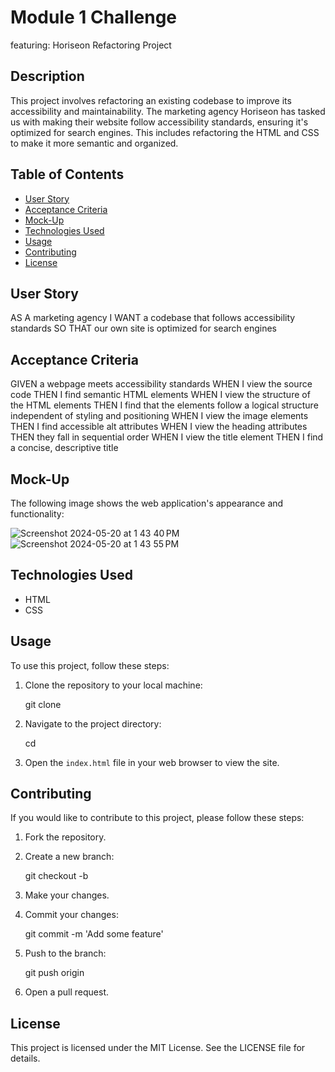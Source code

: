 # Module 1 Challenge
featuring: Horiseon Refactoring Project

## Description

This project involves refactoring an existing codebase to improve its accessibility and maintainability. The marketing agency Horiseon has tasked us with making their website follow accessibility standards, ensuring it's optimized for search engines. This includes refactoring the HTML and CSS to make it more semantic and organized.

## Table of Contents

- [User Story](#user-story)
- [Acceptance Criteria](#acceptance-criteria)
- [Mock-Up](#mock-up)
- [Technologies Used](#technologies-used)
- [Usage](#usage)
- [Contributing](#contributing)
- [License](#license)

## User Story

AS A marketing agency
I WANT a codebase that follows accessibility standards
SO THAT our own site is optimized for search engines

## Acceptance Criteria

GIVEN a webpage meets accessibility standards
WHEN I view the source code
THEN I find semantic HTML elements
WHEN I view the structure of the HTML elements
THEN I find that the elements follow a logical structure independent of styling and positioning
WHEN I view the image elements
THEN I find accessible alt attributes
WHEN I view the heading attributes
THEN they fall in sequential order
WHEN I view the title element
THEN I find a concise, descriptive title

## Mock-Up

The following image shows the web application's appearance and functionality:

![Screenshot 2024-05-20 at 1 43 40 PM](https://github.com/kaileesegarra/module-1-challenge/assets/158116690/db36c143-f7e3-4486-8a15-01ac15344153)
![Screenshot 2024-05-20 at 1 43 55 PM](https://github.com/kaileesegarra/module-1-challenge/assets/158116690/e512c65d-7eb6-42ea-ba77-e40e94017ce2)

## Technologies Used

- HTML
- CSS

## Usage

To use this project, follow these steps:

1. Clone the repository to your local machine:

    git clone <your-repository-url>
    

2. Navigate to the project directory:
    
    cd <your-repository-name>


3. Open the `index.html` file in your web browser to view the site.

## Contributing

If you would like to contribute to this project, please follow these steps:

1. Fork the repository.
2. Create a new branch:
    
    git checkout -b <branch-name>

3. Make your changes.
4. Commit your changes:
    
    git commit -m 'Add some feature'

5. Push to the branch:
   
    git push origin <branch-name>

6. Open a pull request.

## License

This project is licensed under the MIT License. See the LICENSE file for details.

